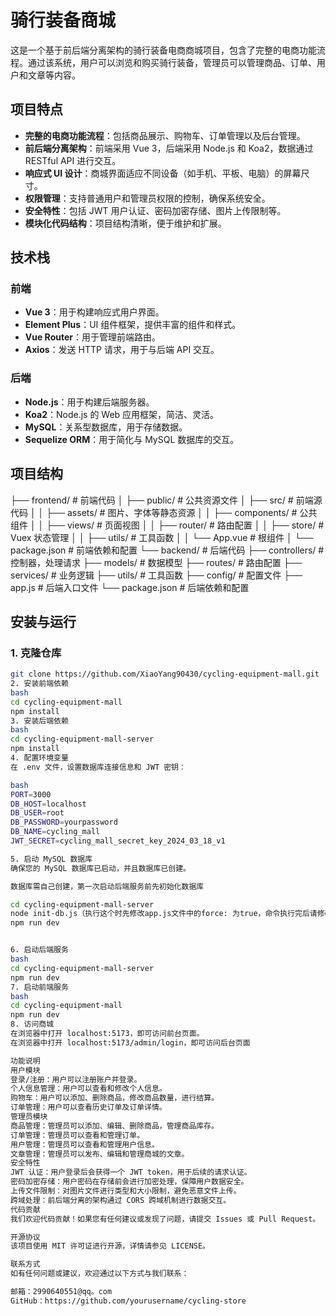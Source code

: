 # 骑行装备商城

这是一个基于前后端分离架构的骑行装备电商商城项目，包含了完整的电商功能流程。通过该系统，用户可以浏览和购买骑行装备，管理员可以管理商品、订单、用户和文章等内容。

## 项目特点

- **完整的电商功能流程**：包括商品展示、购物车、订单管理以及后台管理。
- **前后端分离架构**：前端采用 Vue 3，后端采用 Node.js 和 Koa2，数据通过 RESTful API 进行交互。
- **响应式 UI 设计**：商城界面适应不同设备（如手机、平板、电脑）的屏幕尺寸。
- **权限管理**：支持普通用户和管理员权限的控制，确保系统安全。
- **安全特性**：包括 JWT 用户认证、密码加密存储、图片上传限制等。
- **模块化代码结构**：项目结构清晰，便于维护和扩展。

## 技术栈

### 前端

- **Vue 3**：用于构建响应式用户界面。
- **Element Plus**：UI 组件框架，提供丰富的组件和样式。
- **Vue Router**：用于管理前端路由。
- **Axios**：发送 HTTP 请求，用于与后端 API 交互。

### 后端

- **Node.js**：用于构建后端服务器。
- **Koa2**：Node.js 的 Web 应用框架，简洁、灵活。
- **MySQL**：关系型数据库，用于存储数据。
- **Sequelize ORM**：用于简化与 MySQL 数据库的交互。

## 项目结构

├── frontend/              # 前端代码
│   ├── public/            # 公共资源文件
│   ├── src/               # 前端源代码
│   │   ├── assets/        # 图片、字体等静态资源
│   │   ├── components/    # 公共组件
│   │   ├── views/         # 页面视图
│   │   ├── router/        # 路由配置
│   │   ├── store/         # Vuex 状态管理
│   │   ├── utils/         # 工具函数
│   │   └── App.vue        # 根组件
│   └── package.json       # 前端依赖和配置
└── backend/               # 后端代码
├── controllers/       # 控制器，处理请求
├── models/            # 数据模型
├── routes/            # 路由配置
├── services/          # 业务逻辑
├── utils/             # 工具函数
├── config/            # 配置文件
├── app.js             # 后端入口文件
└── package.json       # 后端依赖和配置


## 安装与运行

### 1. 克隆仓库

```bash
git clone https://github.com/XiaoYang90430/cycling-equipment-mall.git
2. 安装前端依赖
bash
cd cycling-equipment-mall
npm install
3. 安装后端依赖
bash
cd cycling-equipment-mall-server
npm install
4. 配置环境变量
在 .env 文件，设置数据库连接信息和 JWT 密钥：

bash
PORT=3000
DB_HOST=localhost
DB_USER=root
DB_PASSWORD=yourpassword
DB_NAME=cycling_mall
JWT_SECRET=cycling_mall_secret_key_2024_03_18_v1

5. 启动 MySQL 数据库
确保您的 MySQL 数据库已启动，并且数据库已创建。

数据库需自己创建，第一次启动后端服务前先初始化数据库

cd cycling-equipment-mall-server
node init-db.js（执行这个时先修改app.js文件中的force: 为true，命令执行完后请修改回false，可自行查阅原由）
npm run dev


6. 启动后端服务
bash
cd cycling-equipment-mall-server
npm run dev
7. 启动前端服务
bash
cd cycling-equipment-mall
npm run dev
8. 访问商城
在浏览器中打开 localhost:5173，即可访问前台页面。
在浏览器中打开 localhost:5173/admin/login，即可访问后台页面

功能说明
用户模块
登录/注册：用户可以注册账户并登录。
个人信息管理：用户可以查看和修改个人信息。
购物车：用户可以添加、删除商品，修改商品数量，进行结算。
订单管理：用户可以查看历史订单及订单详情。
管理员模块
商品管理：管理员可以添加、编辑、删除商品，管理商品库存。
订单管理：管理员可以查看和管理订单。
用户管理：管理员可以查看和管理用户信息。
文章管理：管理员可以发布、编辑和管理商城的文章。
安全特性
JWT 认证：用户登录后会获得一个 JWT token，用于后续的请求认证。
密码加密存储：用户密码在存储前会进行加密处理，保障用户数据安全。
上传文件限制：对图片文件进行类型和大小限制，避免恶意文件上传。
跨域处理：前后端分离的架构通过 CORS 跨域机制进行数据交互。
代码贡献
我们欢迎代码贡献！如果您有任何建议或发现了问题，请提交 Issues 或 Pull Request。

开源协议
该项目使用 MIT 许可证进行开源，详情请参见 LICENSE。

联系方式
如有任何问题或建议，欢迎通过以下方式与我们联系：

邮箱：2990640551@qq。com
GitHub：https://github.com/yourusername/cycling-store
